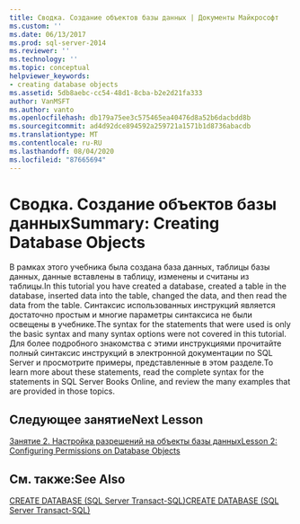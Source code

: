 ```yaml
---
title: Сводка. Создание объектов базы данных | Документы Майкрософт
ms.custom: ''
ms.date: 06/13/2017
ms.prod: sql-server-2014
ms.reviewer: ''
ms.technology: ''
ms.topic: conceptual
helpviewer_keywords:
- creating database objects
ms.assetid: 5db8aebc-cc54-48d1-8cba-b2e2d21fa333
author: VanMSFT
ms.author: vanto
ms.openlocfilehash: db179a75ee3c575465ea40476d8a52b6dacbdd8b
ms.sourcegitcommit: ad4d92dce894592a259721a1571b1d8736abacdb
ms.translationtype: MT
ms.contentlocale: ru-RU
ms.lasthandoff: 08/04/2020
ms.locfileid: "87665694"
---
```

# <a name="summary-creating-database-objects"></a><span data-ttu-id="e0da3-102">Сводка. Создание объектов базы данных</span><span class="sxs-lookup"><span data-stu-id="e0da3-102">Summary: Creating Database Objects</span></span>
  <span data-ttu-id="e0da3-103">В рамках этого учебника была создана база данных, таблицы базы данных, данные вставлены в таблицу, изменены и считаны из таблицы.</span><span class="sxs-lookup"><span data-stu-id="e0da3-103">In this tutorial you have created a database, created a table in the database, inserted data into the table, changed the data, and then read the data from the table.</span></span> <span data-ttu-id="e0da3-104">Синтаксис использованных инструкций является достаточно простым и многие параметры синтаксиса не были освещены в учебнике.</span><span class="sxs-lookup"><span data-stu-id="e0da3-104">The syntax for the statements that were used is only the basic syntax and many syntax options were not covered in this tutorial.</span></span> <span data-ttu-id="e0da3-105">Для более подробного знакомства с этими инструкциями прочитайте полный синтаксис инструкций в электронной документации по SQL Server и просмотрите примеры, представленные в этом разделе.</span><span class="sxs-lookup"><span data-stu-id="e0da3-105">To learn more about these statements, read the complete syntax for the statements in SQL Server Books Online, and review the many examples that are provided in those topics.</span></span>  
  
## <a name="next-lesson"></a><span data-ttu-id="e0da3-106">Следующее занятие</span><span class="sxs-lookup"><span data-stu-id="e0da3-106">Next Lesson</span></span>  
 [<span data-ttu-id="e0da3-107">Занятие 2. Настройка разрешений на объекты базы данных</span><span class="sxs-lookup"><span data-stu-id="e0da3-107">Lesson 2: Configuring Permissions on Database Objects</span></span>](lesson-2-configuring-permissions-on-database-objects.md)  
  
## <a name="see-also"></a><span data-ttu-id="e0da3-108">См. также:</span><span class="sxs-lookup"><span data-stu-id="e0da3-108">See Also</span></span>  
 [<span data-ttu-id="e0da3-109">CREATE DATABASE (SQL Server Transact-SQL)</span><span class="sxs-lookup"><span data-stu-id="e0da3-109">CREATE DATABASE &#40;SQL Server Transact-SQL&#41;</span></span>](/sql/t-sql/statements/create-database-sql-server-transact-sql)  
  
  
